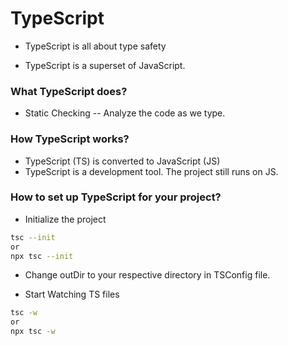 # TypeScript

- TypeScript is all about type safety

- TypeScript is a superset of JavaScript.

### What TypeScript does?

- Static Checking -- Analyze the code as we type.

### How TypeScript works?

- TypeScript (TS) is converted to JavaScript (JS)
- TypeScript is a development tool. The project still runs on JS.

### How to set up TypeScript for your project?

- Initialize the project

```sh
tsc --init
or
npx tsc --init
```

- Change outDir to your respective directory in TSConfig file.

- Start Watching TS files

```sh
tsc -w
or
npx tsc -w
```
